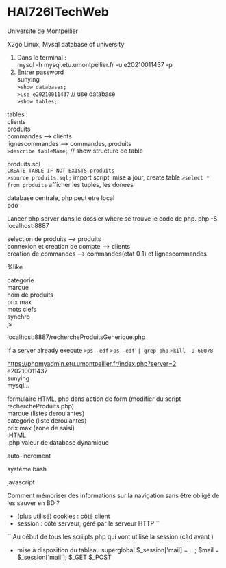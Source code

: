 # HAI726ITechWeb
Universite de Montpellier

X2go Linux, Mysql database of university 

1. Dans le terminal :  
    mysql -h mysql.etu.umontpellier.fr -u e20210011437 -p
2. Entrer password  
    sunying   
`>show databases;`  
`>use e20210011437` // use database  
`>show tables;`

tables :  
clients  
produits  
commandes --> clients  
lignescommandes --> commandes, produits  
`>describe tableName;` // show structure de table  

produits.sql  
`CREATE TABLE IF NOT EXISTS produits`  
`>source produits.sql;` import script, mise a jour, create table
`>select * from produits` afficher les tuples, les donees

database centrale, php peut etre local  
pdo  

Lancer php server dans le dossier where se trouve le code de php. 
php -S localhost:8887  

selection de produits --> produits  
connexion et creation de compte --> clients  
creation de commandes --> commandes(etat 0 1) et lignescommandes  

%like  

categorie  
marque  
nom de produits  
prix max  
mots clefs  
synchro  
js  

localhost:8887/rechercheProduitsGenerique.php

if a server already execute
`>ps -edf`
`>ps -edf | grep php`
`>kill -9 60078`

https://phpmyadmin.etu.umontpellier.fr/index.php?server=2  
e20210011437  
sunying  
mysql...

formulaire HTML, php dans action de form (modifier du script rechercheProduits.php)  
    marque (listes deroulantes)  
    categorie (liste deroulantes)  
    prix max (zone de saisi)  
.HTML  
.php valeur de database dynamique   

 auto-increment

système
 bash 

 javascript

Comment mémoriser des informations sur la navigation sans être obligé de les sauver en BD ? 
- (plus utilisé) cookies : côté client
- session : côté serveur, géré par le serveur HTTP
``
<?php session_start();?>
``
Au début de tous les scriipts php qui vont utilisé la session (càd avant <html>)

- mise à disposition du tableau superglobal
$_session['mail] = ...; 
$mail = $_session['mail']; 
$_GET 
$_POST
